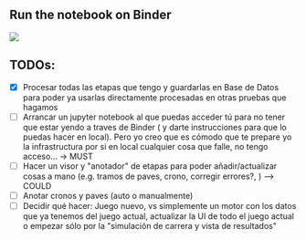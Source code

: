 
## Run the notebook on Binder
<a href="https://mybinder.org/v2/gh/alunacob/cff_simu/main?urlpath=lab" target="_blank"><img src="https://mybinder.org/badge_logo.svg"></img></a>


## TODOs:
- [X] Procesar todas las etapas que tengo y guardarlas en Base de Datos para poder ya usarlas directamente procesadas en otras pruebas que hagamos
- [ ] Arrancar un jupyter notebook al que puedas acceder tú para no tener que estar yendo a traves de Binder ( y darte instrucciones para que lo puedas hacer en local). Pero yo creo que es cómodo que te prepare yo la infrastructura por si en local cualquier cosa que falle, no tengo acceso... -> MUST
- [ ] Hacer un visor y "anotador" de etapas para poder añadir/actualizar cosas a mano (e.g. tramos de paves, crono, corregir errores?, ) --> COULD
- [ ] Anotar cronos y paves (auto o manualmente)
- [ ] Decidir qué hacer: Juego nuevo, vs simplemente un motor con los datos que ya tenemos del juego actual, actualizar la UI de todo el juego actual o empezar sólo por la "simulación de carrera y vista de resultados"
